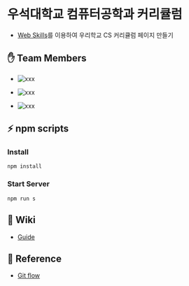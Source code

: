 # 우석대학교 컴퓨터공학과 커리큘럼
* [Web Skills](https://github.com/cbnuswoss/web-skills)를 이용하여 우리학교 CS 커리큘럼 페이지 만들기

## ✋ Team Members
* ![xxx](https://img.shields.io/badge/xxx-blue)

* ![xxx](https://img.shields.io/badge/xxx-blue)

* ![xxx](https://img.shields.io/badge/xxx-blue)


## ⚡ npm scripts

### Install
```
npm install
```

### Start Server
```
npm run s
```

## 📖 Wiki
* [Guide](https://github.com/woosuk-computer-engineering/curriculum/wiki/Guide)


## 🔗 Reference
* [Git flow](https://woowabros.github.io/experience/2017/10/30/baemin-mobile-git-branch-strategy.html)
